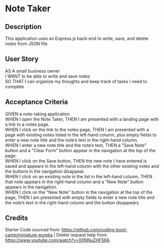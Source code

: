 # Note Taker

## Description
This application uses an Express.js back-end to write, save, and delete notes from JSON file.

## User Story
AS A small business owner  
I WANT to be able to write and save notes  
SO THAT I can organize my thoughts and keep track of tasks I need to complete  

## Acceptance Criteria
GIVEN a note-taking application  
WHEN I open the Note Taker, THEN I am presented with a landing page with a link to a notes page.  
WHEN I click on the link to the notes page, THEN I am presented with a page with existing notes listed in the left-hand column, plus empty fields to enter a new note title and the note’s text in the right-hand column.  
WHEN I enter a new note title and the note’s text, THEN a "Save Note" button and a "Clear Form" button appear in the navigation at the top of the page.  
WHEN I click on the Save button, THEN the new note I have entered is saved and appears in the left-hand column with the other existing notes and the buttons in the navigation disappear.  
WHEN I click on an existing note in the list in the left-hand column, THEN that note appears in the right-hand column and a "New Note" button appears in the navigation.  
WHEN I click on the "New Note" button in the navigation at the top of the page, THEN I am presented with empty fields to enter a new note title and the note’s text in the right-hand column and the button disappears.

## Credits
Starter Code sourced from: https://github.com/coding-boot-camp/miniature-eureka | Delete request help from: https://www.youtube.com/watch?v=00NNuZHF56A